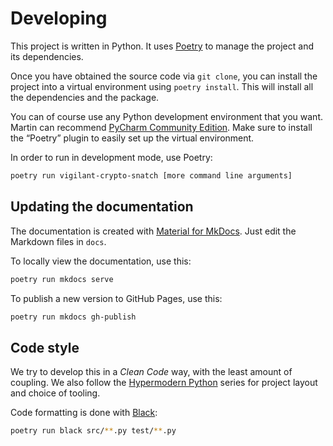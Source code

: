 # Developing

This project is written in Python. It uses [Poetry](https://python-poetry.org/) to manage the project and its dependencies.

Once you have obtained the source code via `git clone`, you can install the project into a virtual environment using `poetry install`. This will install all the dependencies and the package.

You can of course use any Python development environment that you want. Martin can recommend [PyCharm Community Edition](https://www.jetbrains.com/pycharm/). Make sure to install the “Poetry” plugin to easily set up the virtual environment.

In order to run in development mode, use Poetry:

```bash
poetry run vigilant-crypto-snatch [more command line arguments]
```

## Updating the documentation

The documentation is created with [Material for MkDocs](https://squidfunk.github.io/mkdocs-material/). Just edit the Markdown files in `docs`.

To locally view the documentation, use this:

```bash
poetry run mkdocs serve
```

To publish a new version to GitHub Pages, use this:

```bash
poetry run mkdocs gh-publish
```

## Code style

We try to develop this in a *Clean Code* way, with the least amount of coupling. We also follow the [Hypermodern Python](https://medium.com/@cjolowicz/hypermodern-python-d44485d9d769) series for project layout and choice of tooling.

Code formatting is done with [Black](https://github.com/psf/black):

```bash
poetry run black src/**.py test/**.py
```